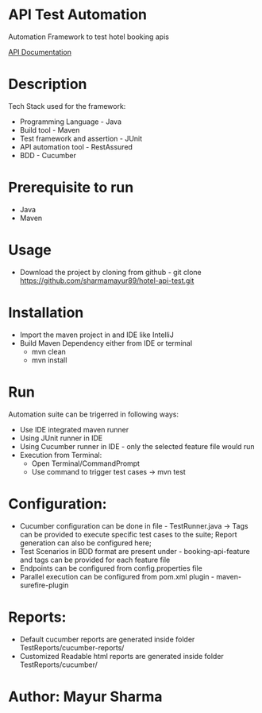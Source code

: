 # API Test Automation

Automation Framework to test hotel booking apis

[API Documentation](https://restful-booker.herokuapp.com/apidoc/index.html#api-Booking-GetBookings)

# Description

Tech Stack used for the framework:
* Programming Language - Java
* Build tool - Maven
* Test framework and assertion - JUnit
* API automation tool - RestAssured
* BDD - Cucumber

# Prerequisite to run
* Java
* Maven

# Usage
* Download the project by cloning from github - git clone https://github.com/sharmamayur89/hotel-api-test.git

# Installation
* Import the maven project in and IDE like IntelliJ
* Build Maven Dependency either from IDE or terminal
    - mvn clean
    - mvn install

# Run
Automation suite can be trigerred in following ways:
* Use IDE integrated maven runner
* Using JUnit runner in IDE
* Using Cucumber runner in IDE - only the selected feature file would run
* Execution from Terminal:
    - Open Terminal/CommandPrompt
    - Use command to trigger test cases -> mvn test


# Configuration:
* Cucumber configuration can be done in file - TestRunner.java -> Tags can be provided to execute specific test cases to the suite;
  Report generation can also be configured here;
* Test Scenarios in BDD format are present under - booking-api-feature and tags can be provided for each feature file
* Endpoints can be configured from config.properties file
* Parallel execution can be configured from pom.xml plugin - maven-surefire-plugin

# Reports:
* Default cucumber reports are generated inside folder TestReports/cucumber-reports/
* Customized Readable html reports are generated inside folder TestReports/cucumber/


# Author: Mayur Sharma